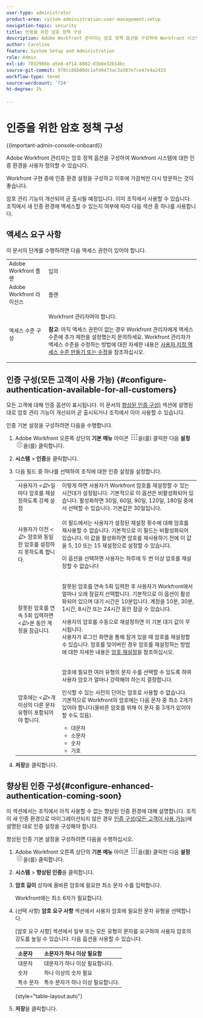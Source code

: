 ```yaml
---
user-type: administrator
product-area: system-administration;user-management;setup
navigation-topic: security
title: 인증을 위한 암호 정책 구성
description: Adobe Workfront 관리자는 암호 정책 옵션을 구성하여 Workfront 시스템에 대한 인증 환경을 사용자 정의할 수 있습니다.
author: Caroline
feature: System Setup and Administration
role: Admin
exl-id: 7832986b-a5e8-4f14-8802-d3b8e32b14bc
source-git-commit: 970cc86b00dc1afe0473ac3a387e7ce47e4a2433
workflow-type: tm+mt
source-wordcount: '724'
ht-degree: 1%

---
```


# 인증을 위한 암호 정책 구성

{{important-admin-console-onboard}}

Adobe Workfront 관리자는 암호 정책 옵션을 구성하여 Workfront 시스템에 대한 인증 환경을 사용자 정의할 수 있습니다.

Workfront 구현 중에 인증 환경 설정을 구성하고 이후에 가끔씩만 다시 방문하는 것이 좋습니다.

암호 관리 기능이 개선되어 곧 출시될 예정입니다. 이미 조직에서 사용할 수 있습니다. 조직에서 새 인증 환경에 액세스할 수 있는지 여부에 따라 다음 섹션 중 하나를 사용합니다.

## 액세스 요구 사항

이 문서의 단계를 수행하려면 다음 액세스 권한이 있어야 합니다.

<table style="table-layout:auto"> 
 <col> 
 <col> 
 <tbody> 
  <tr> 
   <td role="rowheader">Adobe Workfront 플랜</td> 
   <td>임의</td> 
  </tr> 
  <tr> 
   <td role="rowheader">Adobe Workfront 라이선스</td> 
   <td>플랜</td> 
  </tr> 
  <tr> 
   <td role="rowheader">액세스 수준 구성</td> 
   <td> <p>Workfront 관리자여야 합니다.</p> <p><b>참고</b>: 아직 액세스 권한이 없는 경우 Workfront 관리자에게 액세스 수준에 추가 제한을 설정했는지 문의하세요. Workfront 관리자가 액세스 수준을 수정하는 방법에 대한 자세한 내용은 <a href="../../../administration-and-setup/add-users/configure-and-grant-access/create-modify-access-levels.md" class="MCXref xref">사용자 지정 액세스 수준 만들기 또는 수정</a>을 참조하십시오.</p> </td> 
  </tr> 
 </tbody> 
</table>

## 인증 구성(모든 고객이 사용 가능) {#configure-authentication-available-for-all-customers}

모든 고객에 대해 인증 옵션이 표시됩니다. 이 문서의 [향상된 인증 구성)](#configure-enhanced-authentication-coming-soon) 섹션에 설명된 대로 암호 관리 기능이 개선되어 곧 출시되거나 조직에서 이미 사용할 수 있습니다.

인증 기본 설정을 구성하려면 다음을 수행합니다.

1. Adobe Workfront 오른쪽 상단의 **기본 메뉴** 아이콘 ![](assets/main-menu-icon.png)을(를) 클릭한 다음 **설정** ![](assets/gear-icon-settings.png)을(를) 클릭합니다.

1. **시스템** > **인증**&#x200B;을 클릭합니다.

1. 다음 필드 중 하나를 선택하여 조직에 대한 인증 설정을 설정합니다.

   <table style="table-layout:auto"> 
    <col> 
    <col> 
    <tbody> 
     <tr> 
      <td role="rowheader">사용자가 <em>&lt;값&gt;</em>일마다 암호를 재설정하도록 강제 설정</td> 
      <td>이렇게 하면 사용자가 Workfront 암호를 재설정할 수 있는 시간대가 설정됩니다. 기본적으로 이 옵션은 비활성화되어 있습니다. 활성화하면 30일, 60일, 90일, 120일, 180일 중에서 선택할 수 있습니다. 기본값은 30일입니다.</td> 
     </tr> 
     <tr> 
      <td role="rowheader">사용자가 이전 <em>&lt;값&gt;</em> 암호와 동일한 암호를 설정하지 못하도록 합니다.</td> 
      <td> <p>이 필드에서는 사용자가 설정된 재설정 횟수에 대해 암호를 재사용할 수 없습니다. 기본적으로 이 필드는 비활성화되어 있습니다. 이 값을 활성화하면 암호를 재사용하기 전에 이 값을 5, 10 또는 15 재설정으로 설정할 수 있습니다.</p> <p>이 옵션을 선택하면 사용자는 하루에 두 번 이상 암호를 재설정할 수 없습니다</p> </td> 
     </tr> 
     <tr> 
      <td role="rowheader">잘못된 암호를 연속 5회 입력하면 <em>&lt;값&gt;</em>분 동안 계정을 잠급니다. </td> 
      <td> <p>잘못된 암호를 연속 5회 입력한 후 사용자가 Workfront에서 얼마나 오래 잠길지 선택합니다. 기본적으로 이 옵션이 활성화되어 있으며 대기 시간은 10분입니다. 계정을 10분, 30분, 1시간, 8시간 또는 24시간 동안 잠글 수 있습니다. </p> <p>사용자의 암호를 수동으로 재설정하면 이 기본 대기 값이 무시됩니다. <br>사용자가 로그인 화면을 통해 잠겨 있을 때 암호를 재설정할 수 있습니다. 암호를 잊어버린 경우 암호를 재설정하는 방법에 대한 자세한 내용은 <a href="../../../workfront-basics/manage-your-account-and-profile/managing-your-workfront-account/reset-your-password.md" class="MCXref xref">암호 재설정</a>을 참조하십시오.</p> </td> 
     </tr> 
     <tr> 
      <td role="rowheader">암호에는 <em>&lt;값&gt;</em>개 이상의 다른 문자 유형이 포함되어야 합니다.</td> 
      <td> <p>암호에 필요한 여러 유형의 문자 수를 선택할 수 있도록 하여 사용자 암호가 얼마나 강력해야 하는지 결정합니다.</p> <p>인식할 수 있는 사전의 단어는 암호로 사용할 수 없습니다.<br>기본적으로 Workfront의 암호에는 다음 문자 중 최소 2개가 있어야 합니다(올바른 암호를 위해 이 문자 중 3개가 있어야 할 수도 있음). </p> 
       <ul> 
        <li>대문자</li> 
        <li>소문자</li> 
        <li>숫자</li> 
        <li>기호</li> 
       </ul> </td> 
     </tr> 
    </tbody> 
   </table>

1. **저장**&#x200B;을 클릭합니다.

## 향상된 인증 구성{#configure-enhanced-authentication-coming-soon}

이 섹션에서는 조직에서 아직 사용할 수 없는 향상된 인증 환경에 대해 설명합니다. 조직이 새 인증 환경으로 마이그레이션되지 않은 경우 [인증 구성(모든 고객이 사용 가능)](#configure-authentication-available-for-all-customers)에 설명된 대로 인증 설정을 구성해야 합니다.

향상된 인증 기본 설정을 구성하려면 다음을 수행하십시오.

1. Adobe Workfront 오른쪽 상단의 **기본 메뉴** 아이콘 ![](assets/main-menu-icon.png)을(를) 클릭한 다음 **설정** ![](assets/gear-icon-settings.png)을(를) 클릭합니다.

1. **시스템** > **향상된 인증**&#x200B;을 클릭합니다.
1. **암호 길이** 상자에 올바른 암호에 필요한 최소 문자 수를 입력합니다.

   Workfront에는 최소 6자가 필요합니다.

1. (선택 사항) **암호 요구 사항** 섹션에서 사용자 암호에 필요한 문자 유형을 선택합니다.

   [암호 요구 사항] 섹션에서 일부 또는 모든 유형의 문자를 요구하여 사용자 암호의 강도를 높일 수 있습니다. 다음 옵션을 사용할 수 있습니다.

   | 소문자 | 소문자가 하나 이상 필요함 |
   |---|---|
   | 대문자 | 대문자가 하나 이상 필요합니다. |
   | 숫자 | 하나 이상의 숫자 필요 |
   | 특수 문자 | 특수 문자가 하나 이상 필요합니다. |

   {style="table-layout:auto"}

1. **저장**&#x200B;을 클릭합니다.

